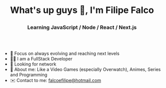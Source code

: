 # <p align="center">What's up guys 🖖, I'm Filipe Falco</p>

### <p align="center">Learning JavaScript / Node / React / Next.js</p> 

<br/>
<br/>

* 🚀 Focus on always evolving and reaching next levels
* 👨‍💻 I am a FullStack Developer 
* 🤝 Looking for network
* 💬 About me: Like a Video Games (especially Overwatch), Animes, Series and Programming
* ✉️ Contact to me: [falcoefilipe@hotmail.com](mailto:falcoefilipe@hotmail.com)

